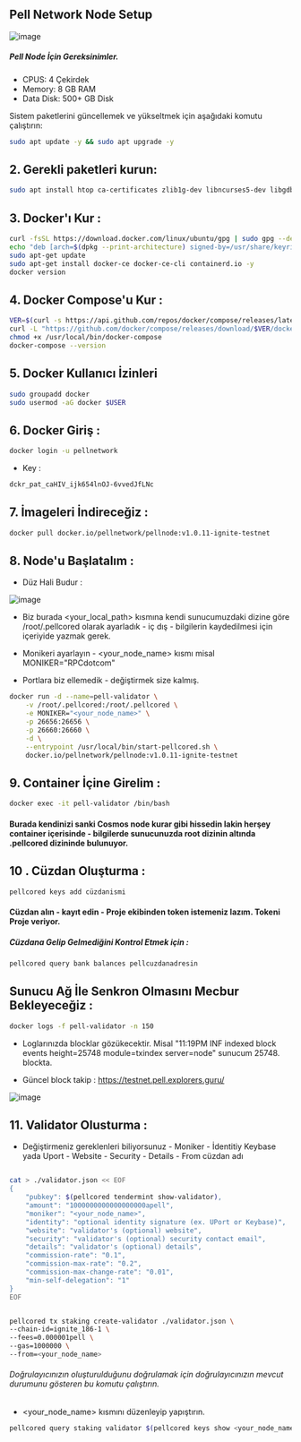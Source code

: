 ## Pell Network Node Setup 

![image](https://github.com/user-attachments/assets/274cc570-ec41-4551-9742-e4cbbec1e77d)

##### Pell Node İçin Gereksinimler.

- CPUS: 4 Çekirdek
- Memory: 8 GB RAM
- Data Disk: 500+ GB Disk


Sistem paketlerini güncellemek ve yükseltmek için aşağıdaki komutu çalıştırın:

```bash
sudo apt update -y && sudo apt upgrade -y
```
## 2. Gerekli paketleri kurun:

```bash
sudo apt install htop ca-certificates zlib1g-dev libncurses5-dev libgdbm-dev libnss3-dev tmux iptables curl nvme-cli git wget make jq libleveldb-dev build-essential pkg-config ncdu tar clang bsdmainutils lsb-release libssl-dev libreadline-dev libffi-dev jq gcc screen unzip lz4 -y
```
## 3. Docker'ı Kur : 

```bash
curl -fsSL https://download.docker.com/linux/ubuntu/gpg | sudo gpg --dearmor -o /usr/share/keyrings/docker-archive-keyring.gpg
echo "deb [arch=$(dpkg --print-architecture) signed-by=/usr/share/keyrings/docker-archive-keyring.gpg] https://download.docker.com/linux/ubuntu $(lsb_release -cs) stable" | sudo tee /etc/apt/sources.list.d/docker.list > /dev/null
sudo apt-get update
sudo apt-get install docker-ce docker-ce-cli containerd.io -y
docker version
```

## 4. Docker Compose'u Kur : 

```bash
VER=$(curl -s https://api.github.com/repos/docker/compose/releases/latest | grep tag_name | cut -d '"' -f 4)
curl -L "https://github.com/docker/compose/releases/download/$VER/docker-compose-$(uname -s)-$(uname -m)" -o /usr/local/bin/docker-compose
chmod +x /usr/local/bin/docker-compose
docker-compose --version
```

## 5. Docker Kullanıcı İzinleri

```bash
sudo groupadd docker
sudo usermod -aG docker $USER
```

## 6. Docker Giriş : 

```bash
docker login -u pellnetwork
```

- Key : 

```bash
dckr_pat_caHIV_ijk654lnOJ-6vvedJfLNc
```

## 7. İmageleri İndireceğiz : 

```bash
docker pull docker.io/pellnetwork/pellnode:v1.0.11-ignite-testnet
```

## 8. Node'u Başlatalım : 

- Düz Hali Budur : 

![image](https://github.com/user-attachments/assets/4ca54882-49df-43d5-bfff-a5564a980913)

- Biz burada <your_local_path> kısmına kendi sunucumuzdaki dizine göre /root/.pellcored olarak ayarladık - iç dış - bilgilerin kaydedilmesi için içeriyide yazmak gerek.

- Monikeri ayarlayın - <your_node_name> kısmı misal MONIKER="RPCdotcom"

- Portlara biz ellemedik - değiştirmek size kalmış.


```bash
docker run -d --name=pell-validator \
    -v /root/.pellcored:/root/.pellcored \
    -e MONIKER="<your_node_name>" \
    -p 26656:26656 \
    -p 26660:26660 \
    -d \
    --entrypoint /usr/local/bin/start-pellcored.sh \
    docker.io/pellnetwork/pellnode:v1.0.11-ignite-testnet
```

## 9. Container İçine Girelim : 
```bash
docker exec -it pell-validator /bin/bash
```

#### Burada kendinizi sanki Cosmos node kurar gibi hissedin lakin herşey container içerisinde - bilgilerde sunucunuzda root dizinin altında .pellcored dizininde bulunuyor.

## 10 . Cüzdan Oluşturma : 
```bash
pellcored keys add cüzdanismi
```

#### Cüzdan alın - kayıt edin - Proje ekibinden token istemeniz lazım. Tokeni Proje veriyor.

##### Cüzdana Gelip Gelmediğini Kontrol Etmek için : 

```bash
pellcored query bank balances pellcuzdanadresin
```

## Sunucu Ağ İle Senkron Olmasını Mecbur Bekleyeceğiz : 
```bash
docker logs -f pell-validator -n 150
```
- Loglarınızda blocklar gözükecektir. Misal "11:19PM INF indexed block events height=25748 module=txindex server=node"  sunucum 25748. blockta.

- Güncel block takip : https://testnet.pell.explorers.guru/ 

![image](https://github.com/user-attachments/assets/29bfac58-5b3d-4037-9f9b-285a094f6b62)

## 11. Validator Olusturma : 

- Değiştirmeniz gereklenleri biliyorsunuz - Moniker - İdentitiy Keybase yada Uport - Website - Security - Details - From cüzdan adı 

```bash

cat > ./validator.json << EOF
{
	"pubkey": $(pellcored tendermint show-validator),
	"amount": "1000000000000000000apell",
	"moniker": "<your_node_name>",
	"identity": "optional identity signature (ex. UPort or Keybase)",
	"website": "validator's (optional) website",
	"security": "validator's (optional) security contact email",
	"details": "validator's (optional) details",
	"commission-rate": "0.1",
	"commission-max-rate": "0.2",
	"commission-max-change-rate": "0.01",
	"min-self-delegation": "1"
}
EOF


pellcored tx staking create-validator ./validator.json \
--chain-id=ignite_186-1 \
--fees=0.000001pell \
--gas=1000000 \
--from=<your_node_name>

```

###### Doğrulayıcınızın oluşturulduğunu doğrulamak için doğrulayıcınızın mevcut durumunu gösteren bu komutu çalıştırın.

- <your_node_name> kısmını düzenleyip yapıştırın.

```bash
pellcored query staking validator $(pellcored keys show <your_node_name> --bech val -a)

```
